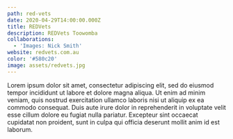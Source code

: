 ```yaml
---
path: red-vets
date: 2020-04-29T14:00:00.000Z
title: REDVets
description: REDVets Toowomba
collaborations:
  - 'Images: Nick Smith'
website: redvets.com.au
color: '#580c20'
image: assets/redvets.jpg
---
```

Lorem ipsum dolor sit amet, consectetur adipiscing elit, sed do eiusmod tempor incididunt ut labore et dolore magna aliqua. Ut enim ad minim veniam, quis nostrud exercitation ullamco laboris nisi ut aliquip ex ea commodo consequat. Duis aute irure dolor in reprehenderit in voluptate velit esse cillum dolore eu fugiat nulla pariatur. Excepteur sint occaecat cupidatat non proident, sunt in culpa qui officia deserunt mollit anim id est laborum.
